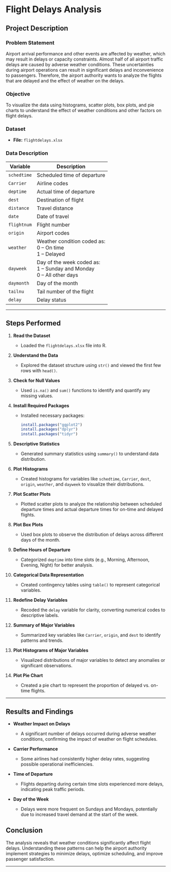 # Flight Delays Analysis

## Project Description

### Problem Statement

Airport arrival performance and other events are affected by weather, which may result in delays or capacity constraints. Almost half of all airport traffic delays are caused by adverse weather conditions. These uncertainties during airport operations can result in significant delays and inconvenience to passengers. Therefore, the airport authority wants to analyze the flights that are delayed and the effect of weather on the delays.

### Objective

To visualize the data using histograms, scatter plots, box plots, and pie charts to understand the effect of weather conditions and other factors on flight delays.

### Dataset

- **File:** `flightdelays.xlsx`

### Data Description

| Variable   | Description                                                                                 |
|------------|---------------------------------------------------------------------------------------------|
| `schedtime` | Scheduled time of departure                                                                |
| `Carrier`   | Airline codes                                                                              |
| `deptime`   | Actual time of departure                                                                   |
| `dest`      | Destination of flight                                                                      |
| `distance`  | Travel distance                                                                            |
| `date`      | Date of travel                                                                             |
| `flightnum` | Flight number                                                                              |
| `origin`    | Airport codes                                                                              |
| `weather`   | Weather condition coded as:<br>0 – On time<br>1 – Delayed                                  |
| `dayweek`   | Day of the week coded as:<br>1 – Sunday and Monday<br>0 – All other days                   |
| `daymonth`  | Day of the month                                                                           |
| `tailnu`    | Tail number of the flight                                                                  |
| `delay`     | Delay status                                                                               |

---

## Steps Performed

1. **Read the Dataset**
   - Loaded the `flightdelays.xlsx` file into R.

2. **Understand the Data**
   - Explored the dataset structure using `str()` and viewed the first few rows with `head()`.

3. **Check for Null Values**
   - Used `is.na()` and `sum()` functions to identify and quantify any missing values.

4. **Install Required Packages**
   - Installed necessary packages:

     ```R
     install.packages("ggplot2")
     install.packages("dplyr")
     install.packages("tidyr")
     ```

5. **Descriptive Statistics**
   - Generated summary statistics using `summary()` to understand data distribution.

6. **Plot Histograms**
   - Created histograms for variables like `schedtime`, `Carrier`, `dest`, `origin`, `weather`, and `dayweek` to visualize their distributions.

7. **Plot Scatter Plots**
   - Plotted scatter plots to analyze the relationship between scheduled departure times and actual departure times for on-time and delayed flights.

8. **Plot Box Plots**
   - Used box plots to observe the distribution of delays across different days of the month.

9. **Define Hours of Departure**
   - Categorized `deptime` into time slots (e.g., Morning, Afternoon, Evening, Night) for better analysis.

10. **Categorical Data Representation**
    - Created contingency tables using `table()` to represent categorical variables.

11. **Redefine Delay Variables**
    - Recoded the `delay` variable for clarity, converting numerical codes to descriptive labels.

12. **Summary of Major Variables**
    - Summarized key variables like `Carrier`, `origin`, and `dest` to identify patterns and trends.

13. **Plot Histograms of Major Variables**
    - Visualized distributions of major variables to detect any anomalies or significant observations.

14. **Plot Pie Chart**
    - Created a pie chart to represent the proportion of delayed vs. on-time flights.

---

## Results and Findings

- **Weather Impact on Delays**
  - A significant number of delays occurred during adverse weather conditions, confirming the impact of weather on flight schedules.

- **Carrier Performance**
  - Some airlines had consistently higher delay rates, suggesting possible operational inefficiencies.

- **Time of Departure**
  - Flights departing during certain time slots experienced more delays, indicating peak traffic periods.

- **Day of the Week**
  - Delays were more frequent on Sundays and Mondays, potentially due to increased travel demand at the start of the week.

## Conclusion

The analysis reveals that weather conditions significantly affect flight delays. Understanding these patterns can help the airport authority implement strategies to minimize delays, optimize scheduling, and improve passenger satisfaction.

---
